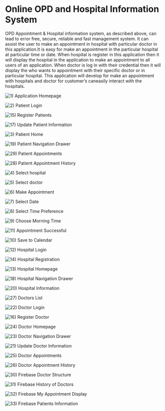 # Online OPD and Hospital Information System

OPD Appointment &amp; Hospital information system, as described above, can lead to error free,
secure, reliable and fast management system. It can assist the user to make an appointment in 
hospital with particular doctor in this application.It is easy for make an appointment in the 
particular hospital at particular time or date. When hospital is register in this application
then it will display the hospital in the application to make an appointment to all users of an
application. When doctor is log in with their credential then it will display the who wants to 
appointment with their specific doctor or in particular hospital. This application will develop 
for make an appointment with hospitals and doctor for customer’s caneasily interact with the hospitals.

![1) Application Homepage](https://user-images.githubusercontent.com/53448502/107501780-db780900-6bbd-11eb-9947-3ed3a1239392.jpg)

![2) Patient Login](https://user-images.githubusercontent.com/53448502/107501810-e468da80-6bbd-11eb-88a8-5ff6ed063a29.jpg)

![15) Register Patients](https://user-images.githubusercontent.com/53448502/107501875-f6e31400-6bbd-11eb-9de3-fd42b627a0ea.jpg)

![17) Update Patient Information](https://user-images.githubusercontent.com/53448502/107502027-298d0c80-6bbe-11eb-96c7-5f4be491b5fa.jpg)

![3) Patient Home](https://user-images.githubusercontent.com/53448502/107501887-fc405e80-6bbd-11eb-87e4-0fed2e64f613.jpg)

![19) Patient Navigation Drawer](https://user-images.githubusercontent.com/53448502/107502101-4295bd80-6bbe-11eb-951b-e871d4233099.jpg)

![29) Patient Appointments](https://user-images.githubusercontent.com/53448502/107502161-593c1480-6bbe-11eb-8ff0-3c474b798838.jpg)

![28) Patient Appointment History](https://user-images.githubusercontent.com/53448502/107502193-61944f80-6bbe-11eb-8773-9ef5915e6309.jpg)

![4) Select hospital](https://user-images.githubusercontent.com/53448502/107501899-006c7c00-6bbe-11eb-8968-834874d2ff63.jpg)

![5) Select doctor](https://user-images.githubusercontent.com/53448502/107501905-03676c80-6bbe-11eb-88ab-95e3503a3f17.jpg)

![6) Make Appointment](https://user-images.githubusercontent.com/53448502/107501933-0bbfa780-6bbe-11eb-8e2a-57babbf1db23.jpg)

![7) Select Date](https://user-images.githubusercontent.com/53448502/107501945-0febc500-6bbe-11eb-9adb-a67a70479da0.jpg)

![8) Select Time Preference](https://user-images.githubusercontent.com/53448502/107501959-1417e280-6bbe-11eb-9da7-3d41d387fe90.jpg)

![9) Choose Morning Time](https://user-images.githubusercontent.com/53448502/107501973-1712d300-6bbe-11eb-9871-a88bfd4089fa.jpg)

![11) Appointment Successful](https://user-images.githubusercontent.com/53448502/107502004-2003a480-6bbe-11eb-9017-3298afcf4528.jpg)

![10) Save to Calendar](https://user-images.githubusercontent.com/53448502/107501990-1bd78700-6bbe-11eb-9ff1-e11a73ad8719.jpg)

![12) Hospital Login](https://user-images.githubusercontent.com/53448502/107502258-74a71f80-6bbe-11eb-8bb7-82478bef0671.jpg)

![14) Hospital Registration](https://user-images.githubusercontent.com/53448502/107502272-783aa680-6bbe-11eb-806b-806f11cd4f0a.jpg)

![13) Hospital Homepage](https://user-images.githubusercontent.com/53448502/107502338-90122a80-6bbe-11eb-9d84-a830781ef030.jpg)

![18) Hospital Navigation Drawer](https://user-images.githubusercontent.com/53448502/107502358-956f7500-6bbe-11eb-86eb-1204d38db014.jpg)

![20) Hospital Information](https://user-images.githubusercontent.com/53448502/107502478-b637ca80-6bbe-11eb-997f-64e3ddaa7680.jpg)

![27) Doctors List](https://user-images.githubusercontent.com/53448502/107502674-f9923900-6bbe-11eb-94ee-47a181fb44ec.jpg)

![22) Doctor Login](https://user-images.githubusercontent.com/53448502/107502525-c354b980-6bbe-11eb-8a11-87f39b2b2e63.jpg)

![16) Register Doctor](https://user-images.githubusercontent.com/53448502/107504125-db2d3d00-6bc0-11eb-8009-7d786ede832b.jpg)

![24) Doctor Homepage](https://user-images.githubusercontent.com/53448502/107502531-c5b71380-6bbe-11eb-8df4-eabd8d1aab91.jpg)

![23) Doctor Navigation Drawer](https://user-images.githubusercontent.com/53448502/107502569-d49dc600-6bbe-11eb-8dfb-2428aba19875.jpg)

![21) Update Doctor Information](https://user-images.githubusercontent.com/53448502/107502545-cb145e00-6bbe-11eb-9311-d2448ed6641d.jpg)

![25) Doctor Appointments](https://user-images.githubusercontent.com/53448502/107502755-1890cb00-6bbf-11eb-8718-111097b88f80.jpg)

![26) Doctor Appointment History](https://user-images.githubusercontent.com/53448502/107502784-26dee700-6bbf-11eb-967b-2584cff1fcc7.jpg)

![30) Firebase Doctor Structure](https://user-images.githubusercontent.com/53448502/107502955-60175700-6bbf-11eb-9bff-5a093c2fb4ec.jpg)

![31) Firebase History of Doctors](https://user-images.githubusercontent.com/53448502/107502967-64437480-6bbf-11eb-80c0-1e70c0bbb6d4.jpg)

![32) Firebase My Appointment Display](https://user-images.githubusercontent.com/53448502/107502988-69082880-6bbf-11eb-96f4-8598bfbebd33.jpg)

![33) Firebase Patients Information](https://user-images.githubusercontent.com/53448502/107503003-6f96a000-6bbf-11eb-9f2e-6b1de03196f0.jpg)

